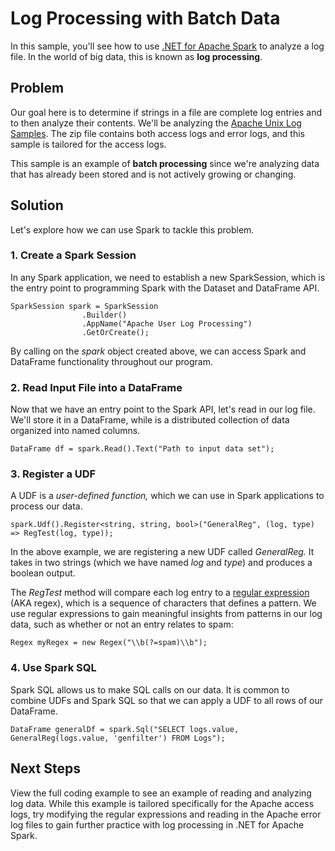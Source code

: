 # Log Processing with Batch Data

In this sample, you'll see how to use [.NET for Apache Spark](https://dotnet.microsoft.com/apps/data/spark) 
to analyze a log file. In the world of big data, this is known as **log processing**.

## Problem

Our goal here is to determine if strings in a file are complete log entries and to then analyze their contents. We'll be analyzing the 
[Apache Unix Log Samples](http://www.monitorware.com/en/logsamples/apache.php). The zip file contains both access logs and error logs, 
and this sample is tailored for the access logs.

This sample is an example of **batch processing** since we're analyzing data that has already been stored and is not actively growing 
or changing.

## Solution

Let's explore how we can use Spark to tackle this problem.

### 1. Create a Spark Session

In any Spark application, we need to establish a new SparkSession, which is the entry point to programming Spark with the Dataset and 
DataFrame API.

```CSharp
SparkSession spark = SparkSession
                .Builder()
                .AppName("Apache User Log Processing")
                .GetOrCreate();
```

By calling on the *spark* object created above, we can access Spark and DataFrame functionality throughout our program.

### 2. Read Input File into a DataFrame

Now that we have an entry point to the Spark API, let's read in our log file. We'll store it in a DataFrame, while is a distributed collection of data organized into named columns.

```CSharp
DataFrame df = spark.Read().Text("Path to input data set");
```

### 3. Register a UDF

A UDF is a *user-defined function,* which we can use in Spark applications to process our data.

```CSharp
spark.Udf().Register<string, string, bool>("GeneralReg", (log, type) => RegTest(log, type));
```

In the above example, we are registering a new UDF called *GeneralReg.* It takes in two strings (which we have named
*log* and *type*) and produces a boolean output.

The *RegTest* method will compare each log entry to a [regular expression](https://docs.microsoft.com/en-us/dotnet/standard/base-types/regular-expression-language-quick-reference) (AKA regex), which is a sequence of characters that defines a pattern. We use regular expressions to gain meaningful insights from patterns in our log data, such as whether or not an entry relates to spam:

```CSharp
Regex myRegex = new Regex("\\b(?=spam)\\b");
```

### 4. Use Spark SQL

Spark SQL allows us to make SQL calls on our data. It is common to combine UDFs and Spark SQL so that we can apply a UDF to all 
rows of our DataFrame.

```CSharp
DataFrame generalDf = spark.Sql("SELECT logs.value, GeneralReg(logs.value, 'genfilter') FROM Logs");
```
## Next Steps

View the full coding example to see an example of reading and analyzing log data. While this example is tailored specifically for the
Apache access logs, try modifying the regular expressions and reading in the Apache error log files to gain further practice with
log processing in .NET for Apache Spark.
